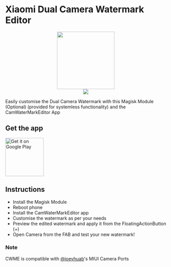 # Xiaomi Dual Camera Watermark Editor

<p align="center"><img src='https://lh3.googleusercontent.com/TQeJcZnha3JVqfBEyw5rUyptBavCMO5IUG22UGEKi3_CCxtVLxagzbTcMqNHr_xHnJE' height="180"/></br><a href="https://forum.xda-developers.com/mi-a1/themes/camera-watermark-editor-t3689342"><img src="https://img.shields.io/badge/XDA-Thread-orange.svg"></a></p>

Easily customise the Dual Camera Watermark with this Magisk Module (Optional) (provided for systemless functionality) and the CamWaterMarkEditor App

## Get the app

<a href='https://play.google.com/store/apps/details?id=com.innovativedroid.camwatermarkeditor&utm_source=github_repo&pcampaignid=MKT-Other-global-all-co-prtnr-py-PartBadge-Mar2515-1'><img alt='Get it on Google Play' src='https://play.google.com/intl/en_us/badges/images/generic/en_badge_web_generic.png' height="120"/></a>

## Instructions
- Install the Magisk Module
- Reboot phone
- Install the CamWaterMarkEditor app
- Customise the watermark as per your needs
- Preview the edited watermark and apply it from the FloatingActionButton (+) 
- Open Camera from the FAB and test your new watermark!

### Note
CWME is compatible with [@joeyhuab](https://github.com/joeyhuab)'s MIUI Camera Ports

